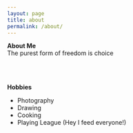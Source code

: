 ```yaml
---
layout: page
title: about
permalink: /about/
---
```


**About Me**<br>
The purest form of freedom is choice

<br><br>

**Hobbies**
- Photography
- Drawing
- Cooking
- Playing League (Hey I feed everyone!)<br><br>


